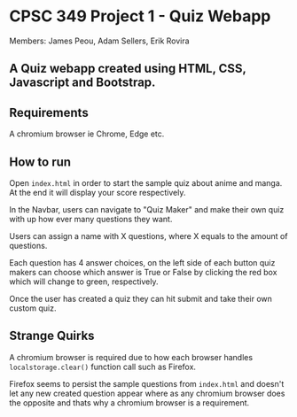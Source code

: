 # CPSC 349 Project 1 - Quiz Webapp
Members: James Peou, Adam Sellers, Erik Rovira
## A Quiz webapp created using HTML, CSS, Javascript and Bootstrap.
## Requirements
A chromium browser ie Chrome, Edge etc.

## How to run
Open `index.html` in order to start the sample quiz about anime and manga. At the end it will display your score respectively. 

In the Navbar, users can navigate to "Quiz Maker" and make their own quiz with up how ever many questions they want.

Users can assign a name with X questions, where X equals to the amount of questions.

Each question has 4 answer choices, on the left side of each button quiz makers can choose which answer is True or False by clicking the red box which will change to green, respectively.

Once the user has created a quiz they can hit submit and take their own custom quiz.

## Strange Quirks
A chromium browser is required due to how each browser handles `localstorage.clear()` function call such as Firefox.

Firefox seems to persist the sample questions from `index.html` and doesn't let any new created question appear where as any chromium browser does the opposite and 
thats why a chromium browser is a requirement.
